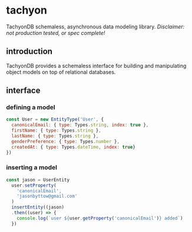 # tachyon
TachyonDB schemaless, asynchronous data modeling library. *Disclaimer: not production tested, or spec complete!*

## introduction
TachyonDB provides a schemaless interface for building and manipulating object models on top of relational databases.

## interface 
### defining a model
```javascript
const User = new EntityType('User', {
  canonicalEmail: { type: Types.string, index: true },
  firstName: { type: Types.string },
  lastName: { type: Types.string },
  genderPreference: { type: Types.number },
  createdAt: { type: Types.dateTime, index: true}
})
```

### inserting a model
```javascript
const jason = UserEntity
  user.setProperty(
    'canonicalEmail',
    'jasonbyttow@gmail.com'
  )
  insertEntity((jason)
  .then((user) => {
    console.log(`user ${user.getProperty('canonicalEmail')} added`)
  })
 ```
